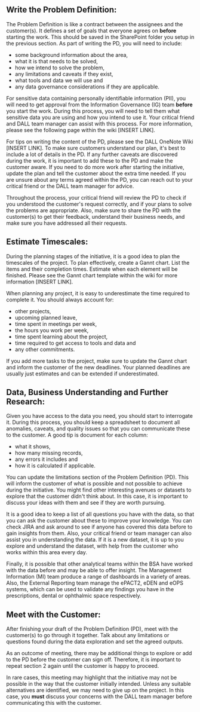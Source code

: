 ## Write the Problem Definition:

The Problem Definition is like a contract between the assignees and the customer(s). It defines a set of goals that everyone agrees on **before** starting the work. This should be saved in the SharePoint folder you setup in the previous section. As part of writing the PD, you will need to include:

* some background information about the area,
* what it is that needs to be solved,
* how we intend to solve the problem,
* any limitations and caveats if they exist,
* what tools and data we will use and
* any data governance considerations if they are applicable.

For sensitive data containing personally identifiable information (PII), you will need to get approval from the Information Governance (IG) team **before** you start the work. During this process, you will need to tell them what sensitive data you are using and how you intend to use it. Your critical friend and DALL team manager can assist with this process. For more information, please see the following page within the wiki [INSERT LINK].

For tips on writing the content of the PD, please see the DALL OneNote Wiki [INSERT LINK]. To make sure customers understand our plan, it's best to include a lot of details in the PD. If any further caveats are discovered during the work, it is important to add these to the PD and make the customer aware. If you need to do more work after starting the initiative, update the plan and tell the customer about the extra time needed. If you are unsure about any terms agreed within the PD, you can reach out to your critical friend or the DALL team manager for advice.

Throughout the process, your critical friend will review the PD to check if you understood the customer's request correctly, and if your plans to solve the problems are appropriate. Also, make sure to share the PD with the customer(s) to get their feedback, understand their business needs, and make sure you have addressed all their requests.

## Estimate Timescales:
During the planning stages of the initiative, it is a good idea to plan the timescales of the project. To plan effectively, create a Gannt chart. List the items and their completion times. Estimate when each element will be finished. Please see the Gannt chart template within the wiki for more information [INSERT LINK].

When planning any project, it is easy to underestimate the time required to complete it. You should always account for:

* other projects,
* upcoming planned leave,
* time spent in meetings per week,
* the hours you work per week,
* time spent learning about the project,
* time required to get access to tools and data and
* any other commitments.

If you add more tasks to the project, make sure to update the Gannt chart and inform the customer of the new deadlines. Your planned deadlines are usually just estimates and can be extended if underestimated.

## Data, Business Understanding and Further Research:
Given you have access to the data you need, you should start to interrogate it. During this process, you should keep a spreadsheet to document all anomalies, caveats, and quality issues so that you can communicate these to the customer. A good tip is document for each column:

* what it shows,
* how many missing records,
* any errors it includes and
* how it is calculated if applicable.

You can update the limitations section of the Problem Definition (PD). This will inform the customer of what is possible and not possible to achieve during the initiative. You might find other interesting avenues or datasets to explore that the customer didn't think about. In this case, it is important to discuss your ideas with them and see if they are worth pursuing.

It is a good idea to keep a list of all questions you have with the data, so that you can ask the customer about these to improve your knowledge. You can check JIRA and ask around to see if anyone has covered this data before to gain insights from them. Also, your critical friend or team manager can also assist you in understanding the data. If it is a new dataset, it is up to you explore and understand the dataset, with help from the customer who works within this area every day.

Finally, it is possible that other analytical teams within the BSA have worked with the data before and may be able to offer insight. The Management Information (MI) team produce a range of dashboards in a variety of areas. Also, the External Reporting team manage the ePACT2, eDEN and eOPS systems, which can be used to validate any findings you have in the prescriptions, dental or ophthalmic space respectively.

## Meet with the Customer:
After finishing your draft of the Problem Definition (PD), meet with the customer(s) to go through it together. Talk about any limitations or questions found during the data exploration and set the agreed outputs.

As an outcome of meeting, there may be additional things to explore or add to the PD before the customer can sign off. Therefore, it is important to repeat section 2 again until the customer is happy to proceed.

In rare cases, this meeting may highlight that the initiative may not be possible in the way that the customer initially intended. Unless any suitable alternatives are identified, we may need to give up on the project. In this case, you **must** discuss your concerns with the DALL team manager before communicating this with the customer.
